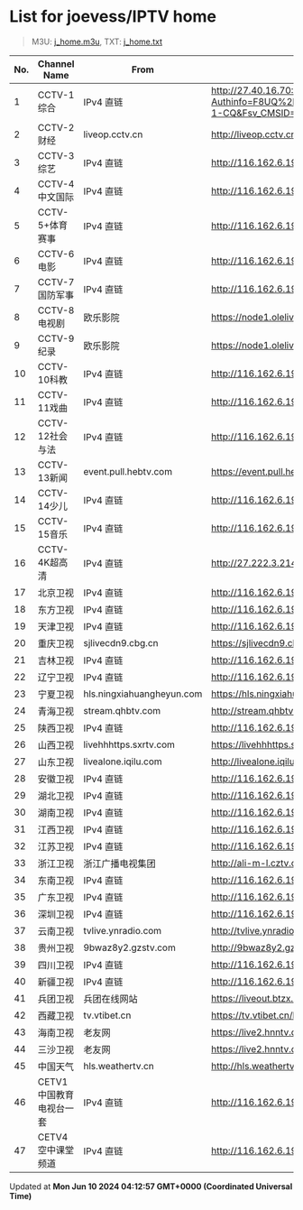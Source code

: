 # List for **joevess/IPTV home**

> M3U: [j_home.m3u](/j_home.m3u), TXT: [j_home.txt](/txt/j_home.txt)

| No. | Channel Name | From | Source |
| --- | ------------ | ---- | ------ |
| 1 | CCTV-1综合 | IPv4 直链 | <http://27.40.16.70:8114/GD_CUCC/G_CCTV-1-CQ.m3u8?Authinfo=F8UQ%2BEevMmd%2FnekE5YOOKkjJ6yQpJZ9CGFM9sHS3VdiLvaf2eXKnEWpoNjJ53rwe&p=GITV&area=GD_CUCC&partnerCode=GD_CUCC&token=0C760427464F16BC52147D30B20FE4AFCF076375187B56B35E8BDB02A2F6902DE9292062EA71D873A44BBEEB2412BDB1EC6FB05780A8EA269429663960F75A0E38AD629F8C7EE56B792DC687DBB007AA5A7E6BA759697151C58F0015A49D684681688F54CF181FEA9885C669F98E6157C28D65F01F79AD703ABEC36AB5501CEAAAA270038E8B9D34B33962FE84B6D2A996DBE32DF2BA88F913DE2ED98DD12A30&version=0.0.0.0&apkVersion=4.2.33&mac=fc:57:03:56:49:16&multicast=0&platform=LIVE&gAreaId=CHN&gAppChannel=DEFAULT&gSoftTermId=TERMINAL&gManufacturer=Hisense&gModel=IP108H&gMac=fc:57:03:56:49:16&gStbId=00000444000710800001FC5703564916&gOsType=android&gOsVersion=4.4.2&gApiLevel=19&gAppVersionCode=4233&gAppVersionName=4.2.33&gDowngrade=EMERGENCY&gProductLineCode=LIVOD&gRomVersion=3.17.2.4602&gTimestamp=1715183611097&gRequests=1&gThirdPartyCDN=0&gGroupCode=&gUserId=002040101532912&isIty=1&gCityCode=DEFAULT&verType=0&Fsv_Tgid=517e65f76ef0fc78&FvSeid=77fd5578ee7feea2&Fsv_filetype=1&Fsv_ctype=LIVES&Fsv_cid=4276&Fsv_chan_hls_se_idx=60&Fsv_TBt=8466552&Fsv_ShiftEnable=1&Fsv_ShiftTsp=120&Fsv_SV_PARAM1=0&Fsv_otype=0&Provider_id=GD_CUCC&Pcontent_id=G_CCTV-1-CQ&Fsv_CMSID=GD_CUCC> |
| 2 | CCTV-2财经 | liveop.cctv.cn | <http://liveop.cctv.cn/hls/CCTV28bee868714f04ea2af79947bb9b46fc3H/playlist.m3u8> |
| 3 | CCTV-3综艺 | IPv4 直链 | <http://116.162.6.192/4403-txt.otvstream.otvcloud.com/otv/skcc/live/channel3/1300.m3u8> |
| 4 | CCTV-4中文国际 | IPv4 直链 | <http://116.162.6.192/4403-txt.otvstream.otvcloud.com/otv/skcc/live/channel4/1300.m3u8> |
| 5 | CCTV-5+体育赛事 | IPv4 直链 | <http://116.162.6.192/4403-txt.otvstream.otvcloud.com/otv/skcc/live/channel13/1300.m3u8> |
| 6 | CCTV-6电影 | IPv4 直链 | <http://116.162.6.192/4403-txt.otvstream.otvcloud.com/otv/skcc/live/channel6/1300.m3u8> |
| 7 | CCTV-7国防军事 | IPv4 直链 | <http://116.162.6.192/4403-txt.otvstream.otvcloud.com/otv/skcc/live/channel7/1300.m3u8> |
| 8 | CCTV-8电视剧 | 欧乐影院 | <https://node1.olelive.com:6443/live/CCTV8HD/hls.m3u8> |
| 9 | CCTV-9纪录 | 欧乐影院 | <https://node1.olelive.com:6443/live/CCTV9HD/hls.m3u8> |
| 10 | CCTV-10科教 | IPv4 直链 | <http://116.162.6.192/4403-txt.otvstream.otvcloud.com/otv/skcc/live/channel10/1300.m3u8> |
| 11 | CCTV-11戏曲 | IPv4 直链 | <http://116.162.6.192/4403-txt.otvstream.otvcloud.com/otv/skcc/live/channel41/1300.m3u8> |
| 12 | CCTV-12社会与法 | IPv4 直链 | <http://116.162.6.192/4403-txt.otvstream.otvcloud.com/otv/skcc/live/channel11/1300.m3u8> |
| 13 | CCTV-13新闻 | event.pull.hebtv.com | <https://event.pull.hebtv.com/jishi/cp4.m3u8> |
| 14 | CCTV-14少儿 | IPv4 直链 | <http://116.162.6.192/4403-txt.otvstream.otvcloud.com/otv/skcc/live/channel12/1300.m3u8> |
| 15 | CCTV-15音乐 | IPv4 直链 | <http://116.162.6.192/4403-txt.otvstream.otvcloud.com/otv/skcc/live/channel40/1300.m3u8> |
| 16 | CCTV-4K超高清 | IPv4 直链 | <http://27.222.3.214/liveali-tp4k.cctv.cn/live/4K10M.stream/playlist.m3u8> |
| 17 | 北京卫视 | IPv4 直链 | <http://116.162.6.192/4403-txt.otvstream.otvcloud.com/otv/skcc/live/channel24/1300.m3u8> |
| 18 | 东方卫视 | IPv4 直链 | <http://116.162.6.192/4403-txt.otvstream.otvcloud.com/otv/skcc/live/channel26/1300.m3u8> |
| 19 | 天津卫视 | IPv4 直链 | <http://116.162.6.192/4403-txt.otvstream.otvcloud.com/otv/skcc/live/channel28/1300.m3u8> |
| 20 | 重庆卫视 | sjlivecdn9.cbg.cn | <https://sjlivecdn9.cbg.cn/202406100954/app_2/_definst_/ls_2.stream/chunklist.m3u8> |
| 21 | 吉林卫视 | IPv4 直链 | <http://116.162.6.192/4403-txt.otvstream.otvcloud.com/otv/skcc/live/channel20/2300.m3u8> |
| 22 | 辽宁卫视 | IPv4 直链 | <http://116.162.6.192/4403-txt.otvstream.otvcloud.com/otv/skcc/live/channel32/1300.m3u8> |
| 23 | 宁夏卫视 | hls.ningxiahuangheyun.com | <https://hls.ningxiahuangheyun.com/live/nxws1M.m3u8> |
| 24 | 青海卫视 | stream.qhbtv.com | <http://stream.qhbtv.com/qhws/sd/live.m3u8?_upt=bb7a87351717991430> |
| 25 | 陕西卫视 | IPv4 直链 | <http://116.162.6.192/4403-txt.otvstream.otvcloud.com/otv/skcc/live/channel55/1300.m3u8> |
| 26 | 山西卫视 | livehhhttps.sxrtv.com | <https://livehhhttps.sxrtv.com/lsdream/q8RVWgs/1000/u3sh8sV.m3u8> |
| 27 | 山东卫视 | livealone.iqilu.com | <http://livealone.iqilu.com/iqilu/sdtvhjOF03kn.m3u8> |
| 28 | 安徽卫视 | IPv4 直链 | <http://116.162.6.192/4403-txt.otvstream.otvcloud.com/otv/skcc/live/channel23/1300.m3u8> |
| 29 | 湖北卫视 | IPv4 直链 | <http://116.162.6.192/4403-txt.otvstream.otvcloud.com/otv/skcc/live/channel21/1300.m3u8> |
| 30 | 湖南卫视 | IPv4 直链 | <http://116.162.6.192/4403-txt.otvstream.otvcloud.com/otv/skcc/live/channel25/1300.m3u8> |
| 31 | 江西卫视 | IPv4 直链 | <http://116.162.6.191/yun-live.jxtvcn.com.cn/live/tv_jxtv1.m3u8> |
| 32 | 江苏卫视 | IPv4 直链 | <http://116.162.6.192/4403-txt.otvstream.otvcloud.com/otv/skcc/live/channel18/1300.m3u8> |
| 33 | 浙江卫视 | 浙江广播电视集团 | <http://ali-m-l.cztv.com/channels/lantian/channel001/1080p.m3u8> |
| 34 | 东南卫视 | IPv4 直链 | <http://116.162.6.192/4403-txt.otvstream.otvcloud.com/otv/skcc/live/channel80/1300.m3u8> |
| 35 | 广东卫视 | IPv4 直链 | <http://116.162.6.192/4403-txt.otvstream.otvcloud.com/otv/skcc/live/channel16/1300.m3u8> |
| 36 | 深圳卫视 | IPv4 直链 | <http://116.162.6.192/4403-txt.otvstream.otvcloud.com/otv/skcc/live/channel17/1300.m3u8> |
| 37 | 云南卫视 | tvlive.ynradio.com | <http://tvlive.ynradio.com/live/yunnanweishi/chunks.m3u8> |
| 38 | 贵州卫视 | 9bwaz8y2.gzstv.com | <http://9bwaz8y2.gzstv.com/live/CH01_lo.m3u8?txSecret=2174251fbce077a5d3ec79f6ce0a49bf&txTime=6666680F> |
| 39 | 四川卫视 | IPv4 直链 | <http://116.162.6.192/4403-txt.otvstream.otvcloud.com/otv/skcc/live/channel31/2300.m3u8> |
| 40 | 新疆卫视 | IPv4 直链 | <http://116.162.6.192/4403-txt.otvstream.otvcloud.com/otv/skcc/live/channel64/1300.m3u8> |
| 41 | 兵团卫视 | 兵团在线网站 | <https://liveout.btzx.com.cn/62ds9e/yil08g.m3u8> |
| 42 | 西藏卫视 | tv.vtibet.cn | <https://tv.vtibet.cn/live/vuXz3cg3TmRUYg.m3u8?secret=750c44aa816c96bd8f16cd5dfc0f4c5a&time=66666d31> |
| 43 | 海南卫视 | 老友网 | <https://live2.hnntv.cn/srs/tv/lywsgq.m3u8?_upt=8a1954221717994058> |
| 44 | 三沙卫视 | 老友网 | <https://live2.hnntv.cn/srs/tv/ssws.m3u8?_upt=aae205801717992813> |
| 45 | 中国天气 | hls.weathertv.cn | <http://hls.weathertv.cn/tslslive/qCFIfHB/hls/live_sd.m3u8> |
| 46 | CETV1中国教育电视台一套 | IPv4 直链 | <http://116.162.6.192/4403-txt.otvstream.otvcloud.com/otv/skcc/live/channel33/1300.m3u8> |
| 47 | CETV4空中课堂频道 | IPv4 直链 | <http://116.162.6.192/4403-txt.otvstream.otvcloud.com/otv/skcc/live/channel38/1300.m3u8> |

Updated at **Mon Jun 10 2024 04:12:57 GMT+0000 (Coordinated Universal Time)**

